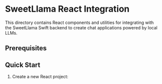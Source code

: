 # SweetLlama React Integration

This directory contains React components and utilities for integrating with the SweetLlama Swift backend to create chat applications powered by local LLMs.

## Prerequisites


## Quick Start

1. Create a new React project:
